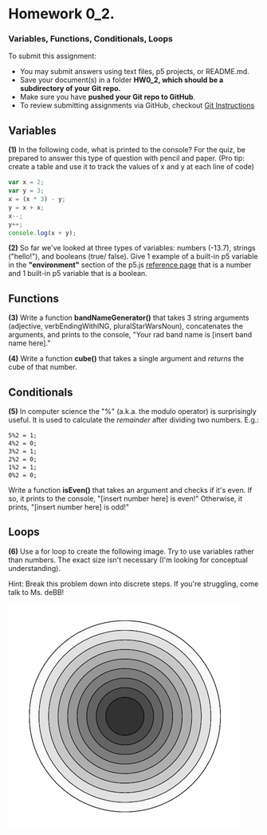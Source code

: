 
# Homework 0_2.
### Variables, Functions, Conditionals, Loops

To submit this assignment:
* You may submit answers using text files, p5 projects, or README.md.
* Save your document(s) in a folder **HW0_2, which should be a subdirectory of your Git repo.**
* Make sure you have **pushed your Git repo to GitHub**.
* To review submitting assignments via GitHub, checkout [Git Instructions](https://github.com/Isidore-Newman-School/Creative-Coding-F2016/tree/master/Git%20Instructions)

## Variables

**(1)** In the following code, what is printed to the console? For the quiz, be prepared to answer this type of question with pencil and paper. (Pro tip: create a table and use it to track the values of x and y at each line of code)

```javascript
var x = 2;
var y = 3;
x = (x * 3) - y;
y = x + x;
x--;
y++;
console.log(x + y);
```

**(2)** So far we've looked at three types of variables: numbers (-13.7), strings ("hello!"), and booleans (true/ false). Give 1 example of a built-in p5 variable in the **"environment"** section of the p5.js [reference page](https://p5js.org/reference/) that is a number and 1 built-in p5 variable that is a boolean.


## Functions

**(3)** Write a function **bandNameGenerator()** that takes 3 string arguments (adjective, verbEndingWithING, pluralStarWarsNoun), concatenates the arguments, and prints to the console, "Your rad band name is [insert band name here]."

**(4)** Write a function **cube()** that takes a single argument and *returns* the cube of that number.

## Conditionals

**(5)** In computer science the "%" (a.k.a. the modulo operator) is surprisingly useful. It is used to calculate the *remainder* after dividing two numbers. E.g.:

    5%2 = 1;
    4%2 = 0;
    3%2 = 1;
    2%2 = 0;
    1%2 = 1;
    0%2 = 0;

Write a function **isEven()** that takes an argument and checks if it's even. If so, it prints to the console, "[insert number here] is even!" Otherwise, it prints, "[insert number here] is odd!"

## Loops

**(6)** Use a for loop to create the following image. Try to use variables rather than numbers. The exact size isn't necessary (I'm looking for conceptual understanding).

Hint: Break this problem down into discrete steps. If you're struggling, come talk to Ms. deBB!

![alt text](hw0_2_loops.png)
